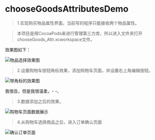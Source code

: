 # chooseGoodsAttributesDemo

> 1.实现购买物品属性界面，当前写的程序只能接收两个物品属性。

>本项目是用CocoaPods来进行管理第三方库，所以进入文件夹打开chooseGoods_Attr.xcworkspace文件。

效果图如下：

![物品选择效果图](http://7xq2wz.com1.z0.glb.clouddn.com/%E8%B4%AD%E4%B9%B0%E7%89%A9%E5%93%81%E5%B1%9E%E6%80%A7%E7%95%8C%E9%9D%A2.gif)

> 2.设置购物车按钮角标效果，添加购物车页面，并设置右上角编辑按钮。

![带角标的效果图](http://7xq2wz.com1.z0.glb.clouddn.com/%E6%B7%BB%E5%8A%A0%E8%B4%AD%E7%89%A9%E8%BD%A6%E9%A1%B5%E9%9D%A2.gif)

我很丑，但是我很温柔，- -、

> 3.数据添加之后的效果。

![购物车页面数据展示](http://7xq2wz.com1.z0.glb.clouddn.com/%E8%B4%AD%E7%89%A9%E8%BD%A6%E9%A1%B5%E9%9D%A2%E6%95%B0%E6%8D%AE%E5%B1%95%E7%A4%BA.gif)

> 4.从购物车选择商品之后，进入订单确认页面

![确认订单页面](http://7xq2wz.com1.z0.glb.clouddn.com/%E8%B4%AD%E7%89%A9%E8%BD%A6%E7%A1%AE%E8%AE%A4%E8%AE%A2%E5%8D%95%E9%A1%B5%E9%9D%A2.gif)
